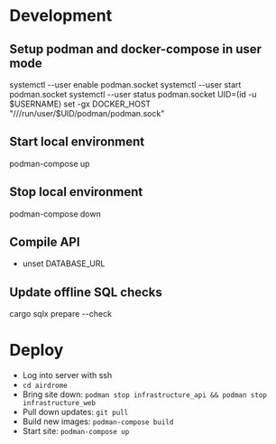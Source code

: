 # Development
## Setup podman and docker-compose in user mode
systemctl --user enable podman.socket
systemctl --user start podman.socket
systemctl --user status podman.socket
UID=(id -u $USERNAME) set -gx DOCKER_HOST "///run/user/$UID/podman/podman.sock"

## Start local environment
podman-compose up

## Stop local environment
podman-compose down

## Compile API
- unset DATABASE_URL

## Update offline SQL checks
cargo sqlx prepare --check

# Deploy
- Log into server with ssh
- `cd airdrome`
- Bring site down: `podman stop infrastructure_api && podman stop infrastructure_web`
- Pull down updates: `git pull`
- Build new images: `podman-compose build`
- Start site: `podman-compose up`

